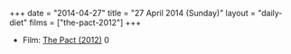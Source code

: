 +++
date = "2014-04-27"
title = "27 April 2014 (Sunday)"
layout = "daily-diet"
films = ["the-pact-2012"]
+++

<ul>
<li class="entry Film">Film: <a href="/films/the-pact-2012">The Pact (2012)</a> 0</li>
</ul>